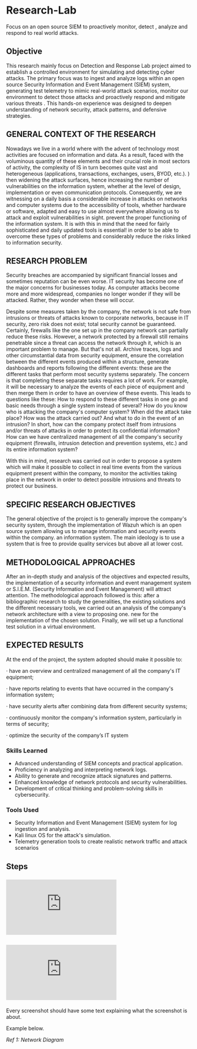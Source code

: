 # Research-Lab
Focus on an open source SIEM to proactively monitor, detect , analyze and respond to real world attacks.

## Objective

This research mainly focus on Detection and Response Lab project aimed to establish a controlled environment for simulating and detecting cyber attacks. The primary focus was to ingest and analyze logs within an open source  Security Information and Event Management (SIEM) system, generating test telemetry to mimic real-world attack scenarios, monitor our environment to detect those attacks and proactively respond and mitigate various threats . This hands-on experience was designed to deepen understanding of network security, attack patterns, and defensive strategies.

##  GENERAL CONTEXT OF THE RESEARCH

Nowadays we live in a world where with the advent of technology most activities are focused on information and data. As a result, faced with the voluminous quantity of these elements and their crucial role in most sectors of activity, the complexity of IS in turn becomes quite vast and heterogeneous (applications, transactions, exchanges, users, BYOD, etc.). ) then widening the attack surfaces, hence increasing the number of vulnerabilities on the information system, whether at the level of design, implementation or even communication protocols.
Consequently, we are witnessing on a daily basis a considerable increase in attacks on networks and computer systems due to the accessibility of tools, whether hardware or software, adapted and easy to use almost everywhere allowing us to attack and exploit vulnerabilities in sight. prevent the proper functioning of the information system. It is with this in mind that the need for fairly sophisticated and daily updated tools is essential! in order to be able to overcome these types of problems and considerably reduce the risks linked to information security.

## RESEARCH PROBLEM
Security breaches are accompanied by significant financial losses and sometimes reputation can be even worse. IT security has become one of the major concerns for businesses today. As computer attacks become more and more widespread, companies no longer wonder if they will be attacked. Rather, they wonder when these will occur.

Despite some measures taken by the company, the network is not safe from intrusions or threats of attacks known to corporate networks, because in IT security, zero risk does not exist; total security cannot be guaranteed. Certainly, firewalls like the one set up in the company network can partially reduce these risks. However, a network protected by a firewall still remains penetrable since a threat can access the network through it, which is an important problem to manage. But that's not all. Archive traces, logs and other circumstantial data from security equipment, ensure the correlation between the different events produced within a structure, generate dashboards and reports following the different events: these are the different tasks that perform most security systems separately. The concern is that completing these separate tasks requires a lot of work. For example, it will be necessary to analyze the events of each piece of equipment and then merge them in order to have an overview of these events. This leads to questions like these: How to respond to these different tasks in one go and basic needs through a single system instead of several? How do you know who is attacking the company's computer system? When did the attack take place? How was the attack carried out? And what to do in the event of an intrusion? In short, how can the company protect itself from intrusions and/or threats of attacks in order to protect its confidential information? How can we have centralized management of all the company's security equipment (firewalls, intrusion detection and prevention systems, etc.) and its entire information system?

With this in mind, research was carried out in order to propose a system which will make it possible to collect in real time events from the various equipment present within the company, to monitor the activities taking place in the network in order to detect possible intrusions and threats to protect our business.

## SPECIFIC RESEARCH OBJECTIVES

The general objective of the project is to generally improve the company's security system, through the implementation of Wazuh which is an open source system allowing us to manage information and security events within the company. an information system. The main ideology is to use a system that is free to provide quality services but above all at lower cost.



## METHODOLOGICAL APPROACHES

After an in-depth study and analysis of the objectives and expected results, the implementation of a security information and event management system or S.I.E.M. (Security Information and Event Management) will attract attention. The methodological approach followed is this: after a bibliographic research to study the generalities, the existing solutions and the different necessary tools, we carried out an analysis of the company's network architecture with a view to proposing one. new for the implementation of the chosen solution. Finally, we will set up a functional test solution in a virtual environment.

## EXPECTED RESULTS

At the end of the project, the system adopted should make it possible to:

· have an overview and centralized management of all the company's IT equipment;
 
· have reports relating to events that have occurred in the company's information system;

· have security alerts after combining data from different security systems;

· continuously monitor the company's information system, particularly in terms of security;

· optimize the security of the company’s IT system


### Skills Learned

- Advanced understanding of SIEM concepts and practical application.
- Proficiency in analyzing and interpreting network logs.
- Ability to generate and recognize attack signatures and patterns.
- Enhanced knowledge of network protocols and security vulnerabilities.
- Development of critical thinking and problem-solving skills in cybersecurity.

### Tools Used

- Security Information and Event Management (SIEM) system for log ingestion and analysis.
- Kali linux OS for the attack's simulation.
- Telemetry generation tools to create realistic network traffic and attack scenarios

  

## Steps

### ![DEPLOYMENT METHODS](https://github.com/yvesstan/Research-Lab/blob/main/DEPLOYMENT%20METHODS.pdf)
### ![USE CASES](https://github.com/yvesstan/Research-Lab/blob/main/USE%20%20CASES.pdf)

Every screenshot should have some text explaining what the screenshot is about.

Example below.

*Ref 1: Network Diagram*
